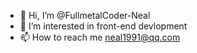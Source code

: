 - 👋 Hi, I’m @FullmetalCoder-Neal
- 👀 I’m interested in front-end devlopment
- 📫 How to reach me <neal1991@qq.com>
<!-- - 🌱 I’m currently learning ... -->
<!-- - 💞️ I’m looking to collaborate on ... -->

<!---
FullmetalCoder-Neal/FullmetalCoder-Neal is a ✨ special ✨ repository because its `README.md` (this file) appears on your GitHub profile.
You can click the Preview link to take a look at your changes.
--->
